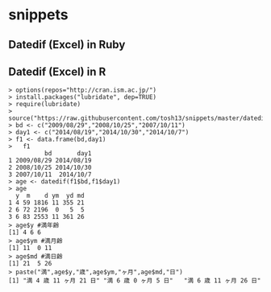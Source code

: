 # snippets
## Datedif (Excel) in Ruby


## Datedif (Excel) in R
    > options(repos="http://cran.ism.ac.jp/")
    > install.packages("lubridate", dep=TRUE)
    > require(lubridate)
    > source("https://raw.githubusercontent.com/tosh13/snippets/master/datedif.r")
    > bd <- c("2009/08/29","2008/10/25","2007/10/11")
    > day1 <- c("2014/08/19","2014/10/30","2014/10/7")
    > f1 <- data.frame(bd,day1)
    >   f1
              bd       day1
    1 2009/08/29 2014/08/19
    2 2008/10/25 2014/10/30
    3 2007/10/11  2014/10/7
    > age <- datedif(f1$bd,f1$day1)
    > age
      y  m    d ym  yd md
    1 4 59 1816 11 355 21
    2 6 72 2196  0   5  5
    3 6 83 2553 11 361 26
    > age$y #満年齢
    [1] 4 6 6
    > age$ym #満月齢
    [1] 11  0 11
    > age$md #満日齢
    [1] 21  5 26
    > paste("満",age$y,"歳",age$ym,"ヶ月",age$md,"日")
    [1] "満 4 歳 11 ヶ月 21 日" "満 6 歳 0 ヶ月 5 日"   "満 6 歳 11 ヶ月 26 日"
